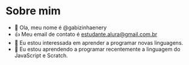 # Sobre mim
- 👋 Ola, meu nome é @gabizinhaenery
- 👍 Meu email de contato é estudante.alura@gmail.com.br
- 👀 Eu estou interessada em aprender a programar novas linguagens.
- 🌱 Eu estou aprendendo a programar recentemente a linguagem do JavaScript e Scratch.

